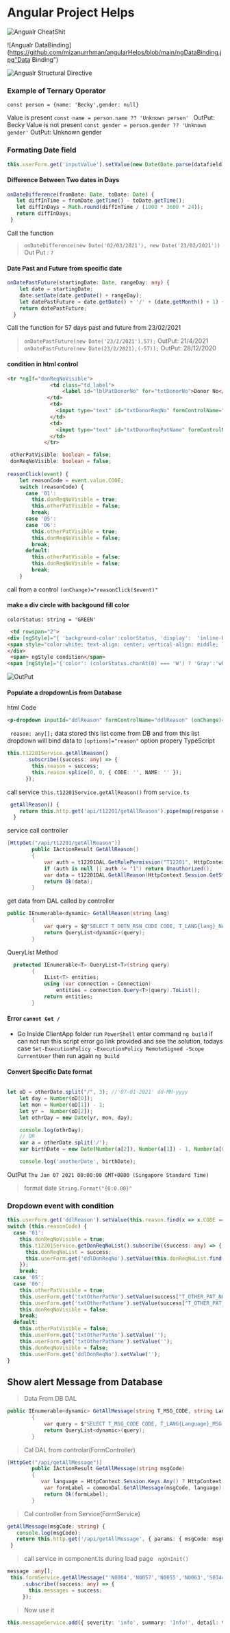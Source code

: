 # Angular Project Helps
![Angualr CheatShit](https://github.com/mizanurrhman/angularHelps/blob/main/ngCheatShit.png "OutPut")

![Angualr DataBinding](https://github.com/mizanurrhman/angularHelps/blob/main/ngDataBinding.jpg"Data Binding")

![Angualr Structural Directive](https://github.com/mizanurrhman/angularHelps/blob/main/ngStructuralDirective.png "Structural Directive")
 ### Example of Ternary Operator
```
const person = {name: 'Becky',gender: null}
```
 Value is present
`const name = person.name ?? 'Unknown person' ` OutPut: Becky
 Value is not present 
`const gender = person.gender ?? 'Unknown gender'` OutPut: Unknown gender 
   
  ### Formating Date field
  ```ts
  this.userForm.get('inputValue').setValue(new Date(Date.parse(datafield)).toLocaleDateString("en-GB", { year: 'numeric', month: '2-digit', day: '2-digit' }));
```
#### Difference Between Two dates in Days 
 ```ts
onDateDifference(fromDate: Date, toDate: Date) {
    let diffInTime = fromDate.getTime() - toDate.getTime();
    let diffInDays = Math.round(diffInTime / (1000 * 3600 * 24));  
    return diffInDays; 
  }
```
 Call the function 
 > `onDateDifference(new Date('02/03/2021'), new Date('23/02/2021'))` Out Put : `7`
 
#### Date Past and Future from specific date

```ts
onDatePastFuture(startingDate: Date, rangeDay: any) {
    let date = startingDate;
    date.setDate(date.getDate() + rangeDay);
    let datePastFuture = date.getDate() + '/' + (date.getMonth() + 1) + '/' + date.getFullYear();
    return datePastFuture;
  }
  ```
  Call the function for 57 days past and future from 23/02/2021
  > `onDatePastFuture(new Date('23/2/2021'),57);`   OutPut: 21/4/2021 
  > `onDatePastFuture(new Date(23/2/2021),(-57));` OutPut: 28/12/2020
  
  
#### condition in html control 
```html
<tr *ngIf="donReqNoVisible">
              <td class="td_label">
                  <label id="lblPatDonorNo" for="txtDonorNo">Donor No</label>
             </td>
              <td>
                <input type="text" id="txtDonorReqNo" formControlName="txtDonorReqNo" pInputText style=" width: 100px;" (change)="onDonorReqNoChange()" />
              </td>
              <td>
                <input type="text" id="txtDonorReqPatName" formControlName="txtDonorReqPatName" pInputText style="width: 200px;" />
              </td>
            </tr>
```
```ts
 otherPatVisible: boolean = false;
 donReqNoVisible: boolean = false;
 
reasonClick(event) {
    let reasonCode = event.value.CODE;
    switch (reasonCode) {
      case '01':
        this.donReqNoVisible = true;
        this.otherPatVisible = false;
        break;
      case '05':
      case '06':
        this.otherPatVisible = true;
        this.donReqNoVisible = false;
        break;
      default:
        this.otherPatVisible = false;
        this.donReqNoVisible = false;
        break;
    }
```
call from a control `(onChange)="reasonClick($event)"`


#### make a div circle with backgound fill color
`colorStatus: string = 'GREEN'`
```html
 <td rowspan="2">
<div [ngStyle]="{ 'background-color':colorStatus, 'display':  'inline-block', 'height':'50px' ,'width':'50px','border-radius': '50%','border':'solid lightgray 1px' }">
<span style="color:white; text-align: center; vertical-align: middle; line-height: 50px; font-size: 30px; display: block;">{{colorStatus.charAt(0)}}</span>
</div>
 <span> ngStyle condition</span>
<span [ngStyle]="{'color': (colorStatus.charAt(0) === 'W') ? 'Gray':'white', 'text-align': 'center', 'vertical-align': 'middle', 'line-height': '50px', 'font-size': '30px', 'display': 'block'}">{{colorStatus.charAt(0)}}</span>
```
![OutPut](https://github.com/mizanurrhman/angularHelps/blob/main/dr.JPG "OutPut")

#### Populate a dropdownLis from Database
html Code 
```html
<p-dropdown inputId="ddlReason" formControlName="ddlReason" (onChange)="reasonClick($event)" [options]="reason" optionLabel="NAME" [filter]="true" [resetFilterOnHide]="true" [style]="{'width':'100%'}"></p-dropdown>
```
` reason: any[];` data stored this list come from DB and from this list dropdown will bind data to `[options]="reason"` option propery
TypeScript
```ts
this.t12201Service.getAllReason()
      .subscribe((success: any) => {
        this.reason = success;
        this.reason.splice(0, 0, { CODE: '', NAME: '' });
      });
```
call service `this.t12201Service.getAllReason()` from `service.ts`
```ts
 getAllReason() {
    return this.http.get('api/t12201/getAllReason').pipe(map(response => response));
  }
```
service call controller 
```cs
[HttpGet("/api/t12201/getAllReason")]
        public IActionResult GetAllReason()
        {
            var auth = t12201DAL.GetRolePermission("T12201", HttpContext.Session.GetString("ROLE_CODE"))?.T_QRY_ACC.ToString();
            if (auth is null || auth != "1") return Unauthorized();
            var data = t12201DAL.GetAllReason(HttpContext.Session.GetString("USER_LANG"));
            return Ok(data);
        }
```
get data from DAL called by controller 
```cs
public IEnumerable<dynamic> GetAllReason(string lang)
        {
            var query = $@"SELECT T_DOTN_RSN_CODE CODE, T_LANG{lang}_NAME NAME  FROM T12006 ORDER BY 2 ";
            return QueryList<dynamic>(query);
        }
```
QueryList Method
```cs
  protected IEnumerable<T> QueryList<T>(string query)
        {
            IList<T> entities;
            using (var connection = Connection)
                entities = connection.Query<T>(query).ToList();
            return entities;
        }
```

#### Error `cannot Get /`
* Go Inside ClientApp folder run `PowerShell` enter command `ng build` if can not run this script error go link provided and see the solution, todays case `Set-ExecutionPolicy -ExecutionPolicy RemoteSigned -Scope CurrentUser` then run again `ng build`

#### Convert Specific Date format  

```ts

let oD = otherDate.split("/", 3); //'07-01-2021' dd-MM-yyyy
    let day = Number(oD[0]);
    let mon = Number(oD[1]) - 1;
    let yr =  Number(oD[2]);
    let othrDay = new Date(yr, mon, day);

    console.log(othrDay);
    // OR 
    var a = otherDate.split('/');
    var birthDate = new Date(Number(a[2]), Number(a[1]) - 1, Number(a[0]));

    console.log('anotherDate', birthDate);
```
OutPut `Thu Jan 07 2021 00:00:00 GMT+0800 (Singapore Standard Time)`

> format date `String.Format("{0:0.00}"`


### Dropdown event with condition
```ts
this.userForm.get('ddlReason').setValue(this.reason.find(x => x.CODE == this.reasonCode));
switch (this.reasonCode) {
  case '01':
    this.donReqNoVisible = true;
    this.t12201Service.getDonReqNoList().subscribe((success: any) => {
      this.donReqNoList = success;
      this.userForm.get('ddlDonReqNo').setValue(this.donReqNoList.find(x => x.DON_REQNO == this.donorReqNo));
    });
    break;
  case '05':
  case '06':
    this.otherPatVisible = true;
    this.userForm.get('txtOtherPatNo').setValue(success["T_OTHER_PAT_NO"]);
    this.userForm.get('txtOtherPatName').setValue(success["T_OTHER_PAT_NAME"]);
    this.donReqNoVisible = false;
    break;
  default:
    this.otherPatVisible = false;
    this.userForm.get('txtOtherPatNo').setValue('');
    this.userForm.get('txtOtherPatName').setValue('');
    this.donReqNoVisible = false;
    this.userForm.get('ddlDonReqNo').setValue('');
}
```
## Show alert Message from Database
> Data From DB DAL

```cs
public IEnumerable<dynamic> GetAllMessage(string T_MSG_CODE, string Language)
        {
            var query = $"SELECT T_MSG_CODE CODE, T_LANG{Language}_MSG TEXT FROM T01004 WHERE T_MSG_CODE IN ({T_MSG_CODE})";
            return QueryList<dynamic>(query);
        }
```
> Cal DAL from controlar(FormController)

```cs
[HttpGet("/api/getAllMessage")]
        public IActionResult GetAllMessage(string msgCode)
        {
           var language = HttpContext.Session.Keys.Any() ? HttpContext.Session.GetString("USER_LANG") : "1";
            var formLabel = commonDal.GetAllMessage(msgCode, language);
            return Ok(formLabel);
        }
```
 >Cal controller from Service(FormService)
 ```ts
 getAllMessage(msgCode: string) {
    console.log(msgCode);
    return this.http.get('/api/getAllMessage', { params: { msgCode: msgCode } }).pipe(map(response => response));
  }
 ```
 > call service in component.ts during load page ` ngOnInit()`
 
 ```ts
 message :any[];
  this.formService.getAllMessage("'N0004','N0057','N0055','N0063','S0344','N0040','N0071','S0351'")
      .subscribe((success: any) => {
        this.messages = success;
      });
 ```
 > Now use it 
 
 ```ts
 this.messageService.add({ severity: 'info', summary: 'Info!', detail: this.messages.find(x => x.CODE == 'N0057').TEXT });
```





